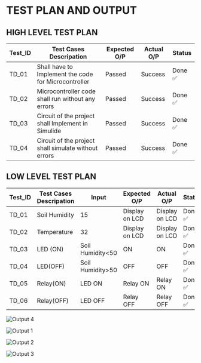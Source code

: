 # **TEST PLAN AND OUTPUT**

## **HIGH LEVEL TEST PLAN**
|Test_ID|Test Cases Descripation|Expected O/P|Actual O/P|Status|
---|---|---|---|---|
|TD_01|Shall have to Implement the code for Microcontroller|Passed|Success|Done :white_check_mark:|
|TD_02|Microcontroller code shall run without any errors|Passed|Success|Done :white_check_mark:|
|TD_03|Circuit of the project shall Implement in Simulide|Passed|Success|Done :white_check_mark:|
|TD_04|Circuit of the project shall simulate without errors|Passed|Success|Done :white_check_mark:|

## **LOW LEVEL TEST PLAN**
|Test_ID|Test Cases Descripation|Input|Expected O/P|Actual O/P|Status|
---|---|---|---|---|---|
|TD_01|Soil Humidity|15|Display on LCD|Display on LCD|Done :white_check_mark:|
|TD_02|Temperature|32|Display on LCD|Display on LCD|Done :white_check_mark:|
|TD_03|LED (ON)|Soil Humidity<50|ON|ON|Done :white_check_mark:|
|TD_04|LED(OFF)|Soil Humidity>50|OFF|OFF|Done :white_check_mark:|
|TD_05|Relay(ON)|LED ON|Relay ON|Relay ON|Done :white_check_mark:|
|TD_06|Relay(OFF)|LED OFF|Relay OFF|Relay OFF|Done :white_check_mark:|

![Output 4](https://user-images.githubusercontent.com/77672209/156971202-a11840b7-3a5f-4f18-b899-d49d11ad8a11.png)

![Output 1](https://user-images.githubusercontent.com/77672209/156971211-3c304766-837f-4f72-ab94-4d6adef97618.jpeg)

![Output 2](https://user-images.githubusercontent.com/77672209/156971222-a7add8bf-4bec-461f-ab67-3b7d525cd104.jpeg)

![Output 3](https://user-images.githubusercontent.com/77672209/156971228-fc85880a-e908-401c-9434-88fbe55181fd.jpeg)
